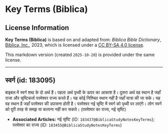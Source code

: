 # Key Terms (Biblica)

## License Information

**Key Terms (Biblica)** is based on and adapted from: _Biblica Bible Dictionary_, [Biblica, Inc.](https://www.biblica.com/), 2023, which is licensed under a [CC BY-SA 4.0 license](https://creativecommons.org/licenses/by-sa/4.0/legalcode.en).

This markdown version (created `2025-10-20`) is provided under the same license.



--------------------------------

## स्वर्ग (id: 183095)

बाइबल में स्वर्ग शब्द के दो अर्थ हैं। पहला अर्थ पृथ्वी के ऊपर का आकाश है। दूसरा अर्थ वह स्थान है जहाँ राजा और सृष्टिकर्ता परमेश्वर राज्य करते हैं। यह कोई निश्चित स्थान नहीं है जहाँ यात्रा की जा सके। यह वह स्थान है जहाँ परमेश्वर की उपासना होती है। परमेश्वर नई सृष्टि में स्वर्ग को पृथ्वी पर लाएंगे। लोग स्वर्ग को पूरी तरह से समझ या कल्पना नहीं कर सकते। (परमेश्वर का राज्य, नई सृष्टि)

* **Associated Articles:** नई सृष्टि (ID: `183437@BiblicaStudyNotesKeyTerms`); परमेश्वर का राज्य (ID: `183455@BiblicaStudyNotesKeyTerms`)

